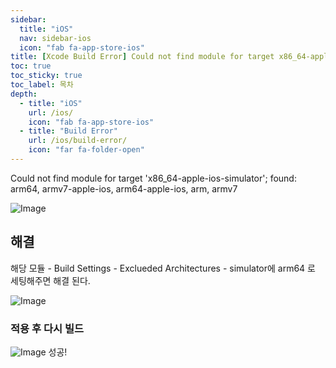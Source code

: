 ```yaml
---
sidebar:
  title: "iOS"
  nav: sidebar-ios
  icon: "fab fa-app-store-ios"
title: [Xcode Build Error] Could not find module for target x86_64-apple-ios-simulator
toc: true
toc_sticky: true
toc_label: 목차
depth: 
  - title: "iOS"
    url: /ios/
    icon: "fab fa-app-store-ios"
  - title: "Build Error"
    url: /ios/build-error/
    icon: "far fa-folder-open"
---
```

Could not find module for target 'x86_64-apple-ios-simulator'; found: arm64, armv7-apple-ios, arm64-apple-ios, arm, armv7

![Image](https://drive.google.com/uc?export=view&id=1iZLJnFW-_V-TOCx4fwrFP3yQzJ_McebF)

## 해결
해당 모듈 - Build Settings - Exclueded Architectures - simulator에 arm64 로 세팅해주면 해결 된다.

![Image](https://drive.google.com/uc?export=view&id=1oGNhXAruLvcKy29j_gxOf8a98n4fFXcc)

### 적용 후 다시 빌드
![Image](https://drive.google.com/uc?export=view&id=1i-J-7IyDUT25NOu5oFdq6mzbKBEG-0_d)
성공!
